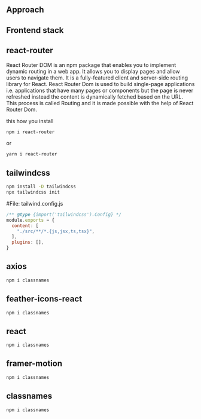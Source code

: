 ## Approach


## Frontend stack

## react-router
React Router DOM is an npm package that enables you to implement dynamic routing in a web app. It allows you to display pages and allow users to navigate them. It is a fully-featured client and server-side routing library for React. React Router Dom is used to build single-page applications i.e. applications that have many pages or components but the page is never refreshed instead the content is dynamically fetched based on the URL. This process is called Routing and it is made possible with the help of React Router Dom.

this how you install
```bash
npm i react-router
```
or
```bash
yarn i react-router
```

## tailwindcss

```bash
npm install -D tailwindcss
npx tailwindcss init
```

#File: tailwind.config.js
````javascript
/** @type {import('tailwindcss').Config} */
module.exports = {
  content: [
    "./src/**/*.{js,jsx,ts,tsx}",
  ],
  plugins: [],
}


````

## axios

```bash
npm i classnames
```

## feather-icons-react

```bash
npm i classnames
```

## react

```bash
npm i classnames
```

## framer-motion

```bash
npm i classnames
```

## classnames

```bash
npm i classnames
```